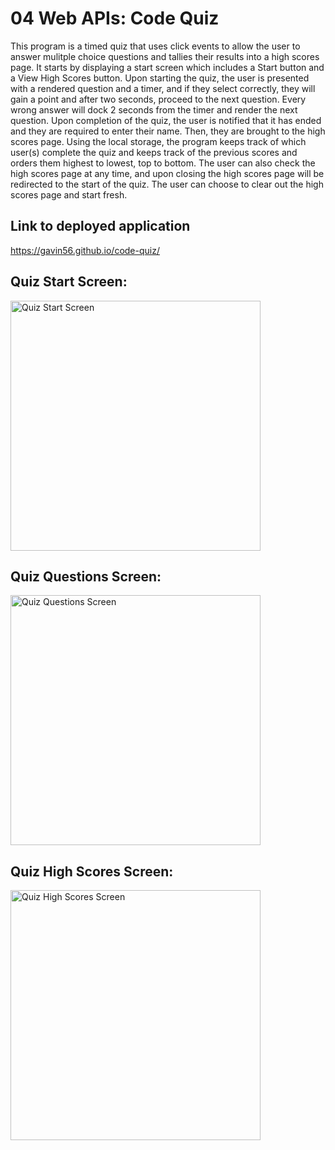  # 04 Web APIs: Code Quiz

 This program is a timed quiz that uses click events to allow the user to answer mulitple choice questions and tallies their results into a high scores page. It starts by displaying a start screen which includes a Start button and a View High Scores button. Upon starting the quiz, the user is presented with a rendered question and a timer, and if they select correctly, they will gain a point and after two seconds, proceed to the next question. Every wrong answer will dock 2 seconds from the timer and render the next question. Upon completion of the quiz, the user is notified that it has ended and they are required to enter their name. Then, they are brought to the high scores page. Using the local storage, the program keeps track of which user(s) complete the quiz and keeps track of the previous scores and orders them highest to lowest, top to bottom. The user can also check the high scores page at any time, and upon closing the high scores page will be redirected to the start of the quiz. The user can choose to clear out the high scores page and start fresh. 
 
 ## Link to deployed application
 https://gavin56.github.io/code-quiz/
 
 ## Quiz Start Screen:
 <img src="https://github.com/Gavin56/quiznos/blob/main/quizstart.png?raw=true" alt="Quiz Start Screen" width="400"/>
 
  ## Quiz Questions Screen:
 <img src="https://github.com/Gavin56/quiznos/blob/main/quizquestions.png?raw=true" alt="Quiz Questions Screen" width="400"/>
 
  ## Quiz High Scores Screen:
 <img src="https://github.com/Gavin56/quiznos/blob/main/quizend.png?raw=true" alt="Quiz High Scores Screen" width="400"/>
